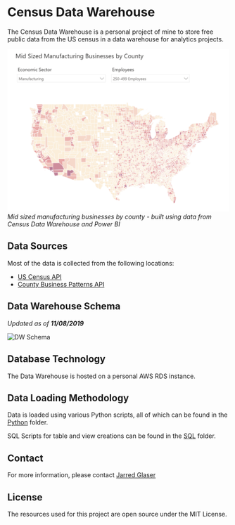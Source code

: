 # Census Data Warehouse

The Census Data Warehouse is a personal project of mine to store free public data from the US census in a data warehouse for analytics projects.

![Mid Sized Manufacturing Businesses By County](./img/mid-sized-manufacturing.PNG)
_Mid sized manufacturing businesses by county - built using data from Census Data Warehouse and Power BI_

## Data Sources

Most of the data is collected from the following locations:

+ [US Census API](https://www.census.gov/developers/)
+ [County Business Patterns API](https://www.census.gov/data/developers/data-sets/cbp-nonemp-zbp/cbp-api.html)

## Data Warehouse Schema

_Updated as of __11/08/2019___

![DW Schema](./img/dw_schema_20191108.PNG)

## Database Technology

The Data Warehouse is hosted on a personal AWS RDS instance.

## Data Loading Methodology

Data is loaded using various Python scripts, all of which can be found in the [Python](./python/) folder.

SQL Scripts for table and view creations can be found in the [SQL](./SQL/) folder.

## Contact

For more information, please contact [Jarred Glaser](mailto:jarred.glaser@gmail.com)

## License

The resources used for this project are open source under the MIT License.

